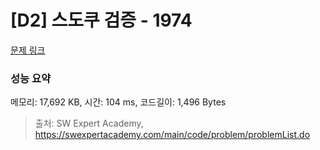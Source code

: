 # [D2] 스도쿠 검증 - 1974 

[문제 링크](https://swexpertacademy.com/main/code/problem/problemDetail.do?contestProbId=AV5Psz16AYEDFAUq) 

### 성능 요약

메모리: 17,692 KB, 시간: 104 ms, 코드길이: 1,496 Bytes



> 출처: SW Expert Academy, https://swexpertacademy.com/main/code/problem/problemList.do